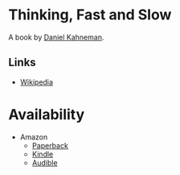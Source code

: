 
# Thinking, Fast and Slow

A book by [Daniel Kahneman](/pages/daniel_kahneman.md).

## Links
- [Wikipedia](https://en.wikipedia.org/wiki/Thinking,_Fast_and_Slow)

# Availability
- Amazon
  - [Paperback](https://www.amazon.com/Thinking-Fast-Slow-Daniel-Kahneman/dp/0374533555)
  - [Kindle](https://www.amazon.com/Thinking-Fast-Slow-Daniel-Kahneman-ebook/dp/B005MJFA2W)
  - [Audible](https://www.audible.com/pd/Thinking-Fast-and-Slow-Audiobook/B005TKKCWC)
